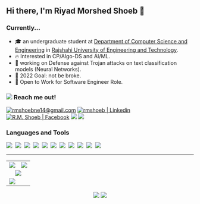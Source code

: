 <h2><strong>Hi there, I'm Riyad Morshed Shoeb 👋</strong></h2>

<h3><strong>Currently...</strong></h3>
<ul>
    <li>🎓 an undergraduate student at <a href="https://www.cse.ruet.ac.bd/">Department of Computer Science and Engineering</a> in <a href="https://www.ruet.ac.bd">Rajshahi University of Engineering and Technology</a>.</li>
    <li>🔥 Interested in CP/Algo-DS and AI/ML.</li>
    <li>🌱 working on Defense against Trojan attacks on text classification models (Neural Networks).</li>
    <li>🥅 2022 Goal: not be broke.</li>
    <li>💼 Open to Work for Software Engineer Role.</li>
</ul>
<!--
- 👯 I’m looking to collaborate on ...
- 🤔 I’m looking for help with...
- 💬 Ask me about ... 
- 🔭👯
-->

<h3><img  src="https://img.icons8.com/external-ddara-flat-ddara/24/000000/external-mailbox-christmas-ddara-flat-ddara-2.png"/> <strong>Reach me out!</strong></h3>
<a href="mailto:rmshoebne14@gmail.com"><img src="https://img.shields.io/badge/rmshoebne14-c9231a?logo=gmail&logoColor=white&" alt="rmshoebne14@gmail.com"/></a>
<a href="https://linkedin.com/in/rmshoeb"><img src="https://img.shields.io/badge/rmshoeb-1589FF?logo=linkedin&logoColor=white" alt="rmshoeb | Linkedin"/></a>
<a href="https://facebook.com/rmShoeb14"><img src="https://img.shields.io/badge/R.M. Shoeb-1877F2?logo=facebook&logoColor=white" alt="R.M. Shoeb | Facebook"/></a>
<a href="https://t.me/rmShoeb"><img src="https://img.shields.io/badge/rmShoeb-0a49c7?logo=telegram&logoColor=white"></a>
<a href="#"><img src="https://img.shields.io/badge/9016-rmShoeb-5865F2?logo=discord&logoColor=white"></a>

<h3><strong>Languages and Tools</strong></h3>

<img src="https://img.icons8.com/color/30/000000/html-5.png"/>&nbsp;
<img src="https://img.icons8.com/color/30/000000/c-programming.png"/>&nbsp;
<img src="https://img.icons8.com/color/30/000000/c-plus-plus-logo.png"/>&nbsp;
<img src="https://img.icons8.com/color/30/000000/python.png"/>&nbsp;
<img src="https://img.icons8.com/nolan/30/java-coffee-cup-logo.png"/>&nbsp;
<img src="https://img.icons8.com/offices/30/000000/php-logo.png"/>&nbsp;
<img src="https://img.icons8.com/color/30/000000/mysql-logo.png"/>&nbsp;
<img src="https://img.icons8.com/color/30/000000/git.png"/>&nbsp;
<img src="https://img.icons8.com/fluency-systems-regular/30/000000/console.png"/>&nbsp;
<img src="https://img.icons8.com/color/30/000000/visual-studio-code-2019.png"/>&nbsp;
<img src="https://img.icons8.com/color/30/000000/linux--v1.png"/>&nbsp;
<!--
<img src="https://img.icons8.com/color/30/000000/css3.png"/>
<img src="https://img.icons8.com/ios-filled/30/000000/github.png" />
-->

<hr>

<table>
    <tr>
        <td><img src="https://github-profile-summary-cards.vercel.app/api/cards/profile-details?username=rmShoeb&theme=vue"></td>
        <td><img src="https://github-readme-streak-stats.herokuapp.com/?user=rmShoeb"></td>
    </tr>
    <tr align="center">
        <td colspan="2"><img src="https://github-profile-trophy.vercel.app/?username=rmShoeb"></td>
    </tr>
    <tr>
        <td colspan="2"><img  src="https://activity-graph.herokuapp.com/graph?username=rmShoeb&theme=react-dark"></td>
    </tr>
</table>

<p align="center">
<a href="https://rmshoeb.github.io/"><img src="https://img.shields.io/badge/rmshoeb.github.io-EFFEEF?logo=About.me&logoColor=black"></a>
<img src="https://komarev.com/ghpvc/?username=rmShoeb"/>
</p>

<!-- 
badges
https://hendrasob.github.io/badges/
https://github.com/alexandresanlim/Badges4-README.md-Profile
-->